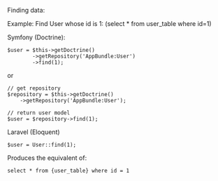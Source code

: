 Finding data:

Example: Find User whose id is 1: (select * from user_table where id=1)

Symfony (Doctrine):
```
$user = $this->getDoctrine()
        ->getRepository('AppBundle:User')
        ->find(1);
```
or

```
// get repository
$repository = $this->getDoctrine()
    ->getRepository('AppBundle:User');

// return user model
$user = $repository->find(1);
```



Laravel (Eloquent)

```
$user = User::find(1);
```

Produces the equivalent of:

```
select * from {user_table} where id = 1
```
